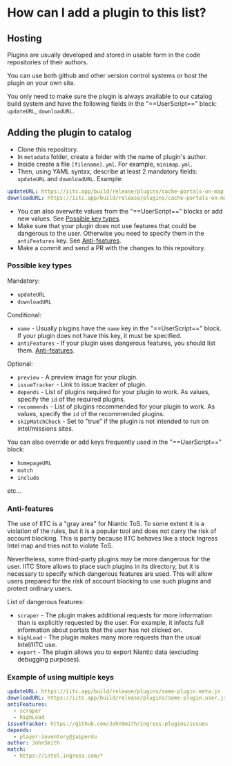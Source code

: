 # How can I add a plugin to this list?

## Hosting

Plugins are usually developed and stored in usable form in the code repositories of their authors.

You can use both github and other version control systems or host the plugin on your own site.

You only need to make sure the plugin is always available to our catalog build system and have the following fields in the "==UserScript==" block: `updateURL`, `downloadURL`.

## Adding the plugin to catalog

- Clone this repository.
- In `metadata` folder, create a folder with the name of plugin's author.
- Inside create a file `[filename].yml`. For example, `minimap.yml`.
- Then, using YAML syntax, describe at least 2 mandatory fields: `updateURL` and `downloadURL`. Example:
```yaml
updateURL: https://iitc.app/build/release/plugins/cache-portals-on-map.meta.js
downloadURL: https://iitc.app/build/release/plugins/cache-portals-on-map.user.js
```
- You can also overwrite values from the "==UserScript==" blocks or add new values. See [Possible key types](#possible-key-types).
- Make sure that your plugin does not use features that could be dangerous to the user. Otherwise you need to specify them in the `antiFeatures` key. See [Anti-features](#anti-features).
- Make a commit and send a PR with the changes to this repository.

### Possible key types

Mandatory:

* `updateURL`
* `downloadURL`

Conditional:

* `name` - Usually plugins have the `name` key in the "==UserScript==" block. If your plugin does not have this key, it must be specified.
* `antiFeatures` - If your plugin uses dangerous features, you should list them. [Anti-features](#anti-features).

Optional:

* `preview` - A preview image for your plugin.
* `issueTracker` - Link to issue tracker of plugin.
* `depends` - List of plugins required for your plugin to work. As values, specify the `id` of the required plugins.
* `recommends` - List of plugins recommended for your plugin to work. As values, specify the `id` of the recommended plugins.
* `skipMatchCheck` - Set to "true" if the plugin is not intended to run on intel/missions sites.

You can also override or add keys frequently used in the "==UserScript==" block:

* `homepageURL`
* `match`
* `include`

etc...

### Anti-features

The use of IITC is a "gray area" for Niantic ToS.
To some extent it is a violation of the rules, but it is a popular tool and does not carry the risk of account blocking.
This is partly because IITC behaves like a stock Ingress Intel map and tries not to violate ToS.

Nevertheless, some third-party plugins may be more dangerous for the user.
IITC Store allows to place such plugins in its directory, but it is necessary to specify which dangerous features are used.
This will allow users prepared for the risk of account blocking to use such plugins and protect ordinary users.

List of dangerous features:

* `scraper` - The plugin makes additional requests for more information than is explicitly requested by the user. For example, it infects full information about portals that the user has not clicked on.
* `highLoad` - The plugin makes many more requests than the usual Intel/IITC use.
* `export` - The plugin allows you to export Niantic data (excluding debugging purposes).

### Example of using multiple keys

```yml
updateURL: https://iitc.app/build/release/plugins/some-plugin.meta.js
downloadURL: https://iitc.app/build/release/plugins/some-plugin.user.js
antiFeatures:
  - scraper
  - highLoad
issueTracker: https://github.com/JohnSmith/ingress-plugins/issues
depends:
  - player-inventory@jaiperdu
author: JohnSmith
match:
  - https://intel.ingress.com/*
```

